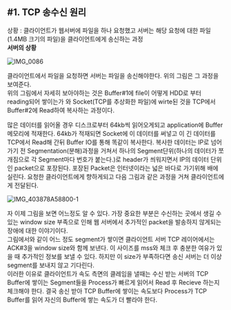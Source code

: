 ## #1. TCP 송수신 원리  
상황 : 클라이언트가 웹서버에 파일을 하나 요청했고 서버는 해당 요청에 대한 파일(1.4MB 크기의 파일)을 클라이언트에게 송신하는 과정  
**서버의 상황**   

![IMG_0086](https://user-images.githubusercontent.com/78134917/175818021-75489b6e-6abc-48c9-ad15-3601c2984d9a.jpg)  

클라이언트에서 파일을 요청하면 서버는 파일을 송신해야한다. 위의 그림은 그 과정을 보여준다.  
위의 그림에서 자세히 보아야하는 것은 Buffer#1에 file이 어떻게 HDD로 부터 reading되어 쌓이는가 와 Socket(TCP를 추상화한 파일)에 wirte된 것을 TCP에서 Buffer#2에 Read하여 복사하는 과정이다.   
  
많은 데이터를 읽어올 경우 디스크로부터 64kb씩 읽어오게되고 application에 Buffer 메모리에 적재한다. 64kb가 적재되면 Socket에 이 데이터를 써넣고 이 긴 데이터를 TCP에서 Read해 간뒤 Buffer IO를 통해 똑같이 복사한다. 복사한 데이터는 IP로 넘어가기 전 Segmentation(분해)과정을 거쳐서 하나의 Segment단위(하나의 데이터가 쪼개짐으로 각 Segment마다 번호가 붙는다.)로 header가 씌워지면서 IP의 데이터 단위인 packet으로 포장된다. 포장된 Packet은 인터넷이라는 넓은 바다로 가기위해 배에 실린다. 요청한 클라이언트에게 향하게되고 다음 그림과 같은 과정을 거쳐 클라이언트에게 전달된다.  
  
![IMG_403878A58800-1](https://user-images.githubusercontent.com/78134917/175822803-6ada9db1-8525-40f1-a518-4883163b2aa6.jpeg)
  
  자 이제 그림을 보면 어느정도 알 수 있다. 가장 중요한 부분은 수신하는 곳에서 생길 수 있는 window size 부족으로 인해 웹 서버에서 추가적인 packet을 발송하지 않게되는 장애에 대한 이야기이다.  
  그림에서와 같이 어느 정도 segment가 쌓이면 클라이언트 서버 TCP 레이어에서는 ACK#3을 window size와 함께 보낸다. 이 사이즈를 mss와 체크 후 충분한 여유가 있을 때 추가적인 정보를 보낼 수 있다. 하지만 이 size가 부족하다면 송신 서버는 더 이상 segment를 보내지 않고 기다린다.  
이러한 이유로 클라이언트가 속도 측면의 클레임을 낼때는 수신 받는 서버의 TCP Buffer에 쌓이는 Segment들을 Process가 빠르게 읽어서 Read 후 Recieve 하는지 체크해야 한다. 결국 송신 받아 TCP Buffer에 쌓이는 속도보다 Process가 TCP Buffer를 읽어 자신의 Buffer에 쌓는 속도가 더 빨라야 한다.  
